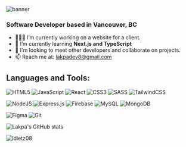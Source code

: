 
![banner](https://user-images.githubusercontent.com/99943861/226410096-8c362450-9e96-4f1b-ade7-3bc6af995eba.png)

<h3 align="left">Software Developer based in Vancouver, BC</h3>

- 👩🏽‍💻 I’m currently working on a website for a client. 
- 🌱 I’m currently learning **Next.js and TypeScript**
- 👯 I'm looking to meet other developers and collaborate on projects.
- 📫 Reach me at: lakpadev8@gmail.com

<h2>Languages and Tools:</h2>

![HTML5](https://img.shields.io/badge/html5-%23E34F26.svg?style=for-the-badge&logo=html5&logoColor=white)
![JavaScript](https://img.shields.io/badge/javascript-%23323330.svg?style=for-the-badge&logo=javascript&logoColor=%23F7DF1E)
![React](https://img.shields.io/badge/react-%2320232a.svg?style=for-the-badge&logo=react&logoColor=%2361DAFB)
![CSS3](https://img.shields.io/badge/css3-%231572B6.svg?style=for-the-badge&logo=css3&logoColor=white)
![SASS](https://img.shields.io/badge/SASS-hotpink.svg?style=for-the-badge&logo=SASS&logoColor=white)
![TailwindCSS](https://img.shields.io/badge/tailwindcss-%2338B2AC.svg?style=for-the-badge&logo=tailwind-css&logoColor=white)


![NodeJS](https://img.shields.io/badge/node.js-6DA55F?style=for-the-badge&logo=node.js&logoColor=white)
![Express.js](https://img.shields.io/badge/express.js-%23404d59.svg?style=for-the-badge&logo=express&logoColor=%2361DAFB)
![Firebase](https://img.shields.io/badge/Firebase-039BE5?style=for-the-badge&logo=Firebase&logoColor=white)
![MySQL](https://img.shields.io/badge/mysql-%2300f.svg?style=for-the-badge&logo=mysql&logoColor=white)
![MongoDB](https://img.shields.io/badge/MongoDB-%234ea94b.svg?style=for-the-badge&logo=mongodb&logoColor=white)

![Figma](https://img.shields.io/badge/figma-%23F24E1E.svg?style=for-the-badge&logo=figma&logoColor=white)
![Git](https://img.shields.io/badge/git-%23F05.svg?style=for-the-badge&logo=git&logoColor=white)

![Lakpa's GitHub stats](https://github-readme-stats.vercel.app/api?username=ldietz08&theme=kacho_ga&show_icons=true)

<p><img align="center" src="https://github-readme-streak-stats.herokuapp.com/?user=ldietz08&theme=kacho_ga&show_icons=true" alt="ldietz08" /></p>
